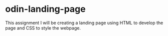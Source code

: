 # odin-landing-page
This assignment I will be creating a landing page using HTML to develop the page and CSS to style the webpage.